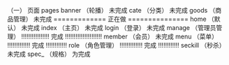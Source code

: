 （一）  页面  pages
        banner     （轮播）         未完成
        cate       （分类）         未完成
        goods      （商品管理）     未完成 ============= 正在做 =============== 
        home       （默认）         未完成
        index      （主页）         未完成
        login      （登录）         未完成
        manage     （管理员管理）    !!!!!!!!!!!!!!!!  完成 !!!!!!!!!!!!!!!!!!!!!
        member     （会员）         未完成
        menu       （菜单）         !!!!!!!!!!!!! 完成 !!!!!!!!!!!!
        role       （角色管理）     !!!!!!!!!!!!! 完成 !!!!!!!!!!!!
        seckill    （秒杀）         未完成
        spec_      （规格）         为完成 